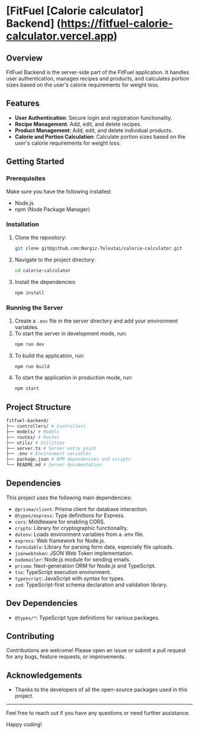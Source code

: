 # [FitFuel [Calorie calculator] Backend] (https://fitfuel-calorie-calculator.vercel.app)

## Overview

FitFuel Backend is the server-side part of the FitFuel application. It handles user authentication, manages recipes and products, and calculates portion sizes based on the user's calorie requirements for weight loss.

## Features

- **User Authentication**: Secure login and registration functionality.
- **Recipe Management**: Add, edit, and delete recipes.
- **Product Management**: Add, edit, and delete individual products.
- **Calorie and Portion Calculation**: Calculate portion sizes based on the user's calorie requirements for weight loss.

## Getting Started

### Prerequisites

Make sure you have the following installed:

- Node.js
- npm (Node Package Manager)

### Installation

1. Clone the repository:
   ```sh
   git clone git@github.com:Nargiz-Toleutai/calorie-calculator.git
   ```
2. Navigate to the project directory:
   ```sh
   cd calorie-calculator
   ```
3. Install the dependencies:
   ```sh
   npm install
   ```

### Running the Server

1. Create a `.env` file in the server directory and add your environment variables.
2. To start the server in development mode, run:
   ```sh
   npm run dev
   ```
3. To build the application, run:
   ```sh
   npm run build
   ```
4. To start the application in production mode, run:
   ```sh
   npm start
   ```

## Project Structure

```sh
fitfuel-backend/
├── controllers/ # Controllers
├── models/ # Models
├── routes/ # Routes
├── utils/ # Utilities
├── server.ts # Server entry point
├── .env # Environment variables
├── package.json # NPM dependencies and scripts
└── README.md # Server documentation
```

## Dependencies

This project uses the following main dependencies:

- `@prisma/client`: Prisma client for database interaction.
- `@types/express`: Type definitions for Express.
- `cors`: Middleware for enabling CORS.
- `crypto`: Library for cryptographic functionality.
- `dotenv`: Loads environment variables from a .env file.
- `express`: Web framework for Node.js.
- `formidable`: Library for parsing form data, especially file uploads.
- `jsonwebtoken`: JSON Web Token implementation.
- `nodemailer`: Node.js module for sending emails.
- `prisma`: Next-generation ORM for Node.js and TypeScript.
- `tsx`: TypeScript execution environment.
- `typescript`: JavaScript with syntax for types.
- `zod`: TypeScript-first schema declaration and validation library.

## Dev Dependencies

- `@types/*`: TypeScript type definitions for various packages.

## Contributing

Contributions are welcome! Please open an issue or submit a pull request for any bugs, feature requests, or improvements.

## Acknowledgements

- Thanks to the developers of all the open-source packages used in this project.

---

Feel free to reach out if you have any questions or need further assistance.

Happy coding!
